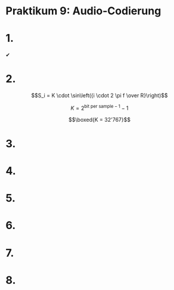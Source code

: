 # Praktikum 9: Audio-Codierung

# 1.

✔

# 2.

$$S_i = K \cdot \sin\left({i \cdot 2 \pi f \over R}\right)$$

$$K = 2^{\text{bit per sample} - 1} - 1$$

$$\boxed{K = 32'767}$$

# 3.

# 4.

# 5.

# 6.

# 7.

# 8.
